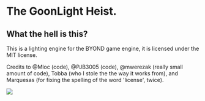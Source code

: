 # The GoonLight Heist.

## What the hell is this?

This is a lighting engine for the BYOND game engine, it is licensed under the MIT license.

Credits to @Mloc (code), @PJB3005 (code), @mwerezak (really small amount of code), Tobba (who I stole the the way it works from), and Marquesas (for fixing the spelling of the word 'license', twice).

![](http://i.imgur.com/B5Xtf7R.png)
